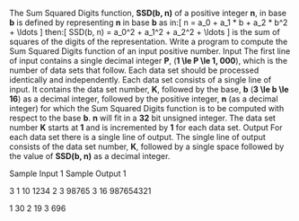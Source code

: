 The Sum Squared Digits function, **SSD(b, n)** of a positive integer
    **n**, in base **b** is defined by representing
    **n** in base **b** as in:\[ n = a_0 + a_1 * b + a_2 * b^2 + \ldots
    \]
then:\[ SSD(b, n) = a_0^2
    + a_1^2 + a_2^2 + \ldots \]
is the sum of squares of the digits of the
    representation.
Write a program to compute the Sum Squared Digits
    function of an input positive number.
Input
The first line of input contains a single decimal integer
    **P**, (**1 \le P \le 1\, 000**), which is the
    number of data sets that follow. Each data set should be
    processed identically and independently.
Each data set consists of a single line of input. It
    contains the data set number, **K**, followed by the base,
    **b** (**3 \le b \le 16**) as a decimal
    integer, followed by the positive integer, **n** (as a decimal integer) for which
    the Sum Squared Digits function is to be computed with respect
    to the base **b**.
    **n** will fit in a
    **32** bit unsigned integer.
    The data set number **K**
    starts at **1** and is
    incremented by **1** for
    each data set.
Output
For each data set there is a single line of output.
The single line of output consists of the data set number,
    **K**, followed by a single
    space followed by the value of **SSD(b, n)** as a decimal integer.


Sample Input 1
Sample Output 1



3
1 10 1234
2 3 98765
3 16 987654321



1 30
2 19
3 696